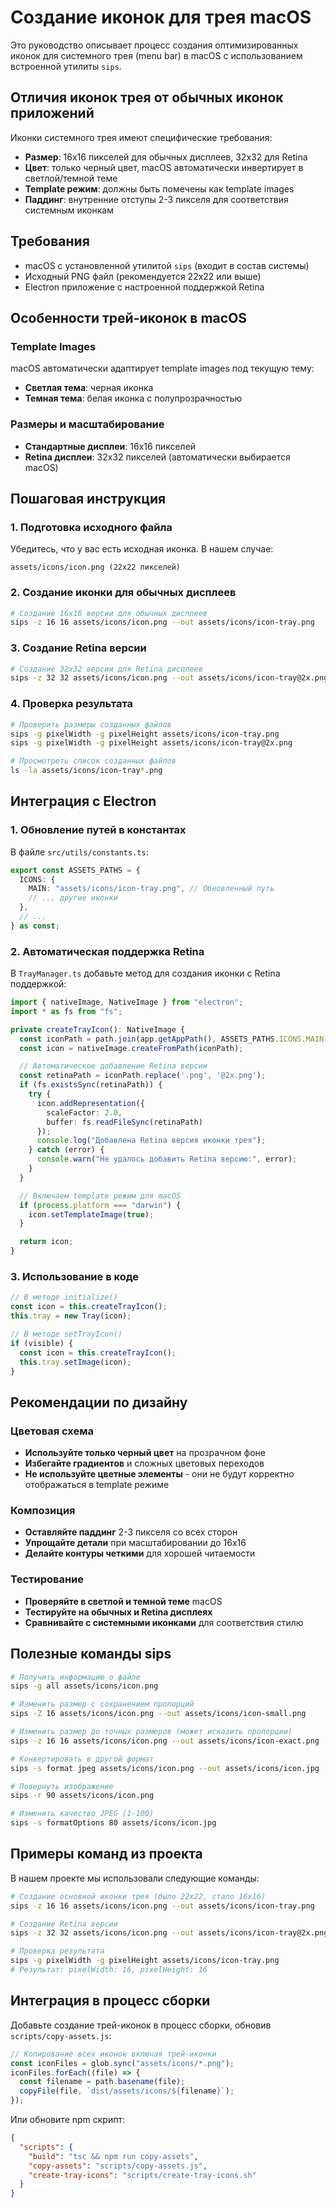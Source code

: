 # Создание иконок для трея macOS

Это руководство описывает процесс создания оптимизированных иконок для системного трея (menu bar) в macOS с использованием встроенной утилиты `sips`.

## Отличия иконок трея от обычных иконок приложений

Иконки системного трея имеют специфические требования:

- **Размер**: 16x16 пикселей для обычных дисплеев, 32x32 для Retina
- **Цвет**: только черный цвет, macOS автоматически инвертирует в светлой/темной теме
- **Template режим**: должны быть помечены как template images
- **Паддинг**: внутренние отступы 2-3 пикселя для соответствия системным иконкам

## Требования

- macOS с установленной утилитой `sips` (входит в состав системы)
- Исходный PNG файл (рекомендуется 22x22 или выше)
- Electron приложение с настроенной поддержкой Retina

## Особенности трей-иконок в macOS

### Template Images

macOS автоматически адаптирует template images под текущую тему:

- **Светлая тема**: черная иконка
- **Темная тема**: белая иконка с полупрозрачностью

### Размеры и масштабирование

- **Стандартные дисплеи**: 16x16 пикселей
- **Retina дисплеи**: 32x32 пикселей (автоматически выбирается macOS)

## Пошаговая инструкция

### 1. Подготовка исходного файла

Убедитесь, что у вас есть исходная иконка. В нашем случае:

```
assets/icons/icon.png (22x22 пикселей)
```

### 2. Создание иконки для обычных дисплеев

```bash
# Создание 16x16 версии для обычных дисплеев
sips -z 16 16 assets/icons/icon.png --out assets/icons/icon-tray.png
```

### 3. Создание Retina версии

```bash
# Создание 32x32 версии для Retina дисплеев
sips -z 32 32 assets/icons/icon.png --out assets/icons/icon-tray@2x.png
```

### 4. Проверка результата

```bash
# Проверить размеры созданных файлов
sips -g pixelWidth -g pixelHeight assets/icons/icon-tray.png
sips -g pixelWidth -g pixelHeight assets/icons/icon-tray@2x.png

# Просмотреть список созданных файлов
ls -la assets/icons/icon-tray*.png
```

## Интеграция с Electron

### 1. Обновление путей в константах

В файле `src/utils/constants.ts`:

```typescript
export const ASSETS_PATHS = {
  ICONS: {
    MAIN: "assets/icons/icon-tray.png", // Обновленный путь
    // ... другие иконки
  },
  // ...
} as const;
```

### 2. Автоматическая поддержка Retina

В `TrayManager.ts` добавьте метод для создания иконки с Retina поддержкой:

```typescript
import { nativeImage, NativeImage } from "electron";
import * as fs from "fs";

private createTrayIcon(): NativeImage {
  const iconPath = path.join(app.getAppPath(), ASSETS_PATHS.ICONS.MAIN);
  const icon = nativeImage.createFromPath(iconPath);

  // Автоматическое добавление Retina версии
  const retinaPath = iconPath.replace('.png', '@2x.png');
  if (fs.existsSync(retinaPath)) {
    try {
      icon.addRepresentation({
        scaleFactor: 2.0,
        buffer: fs.readFileSync(retinaPath)
      });
      console.log("Добавлена Retina версия иконки трея");
    } catch (error) {
      console.warn("Не удалось добавить Retina версию:", error);
    }
  }

  // Включаем template режим для macOS
  if (process.platform === "darwin") {
    icon.setTemplateImage(true);
  }

  return icon;
}
```

### 3. Использование в коде

```typescript
// В методе initialize()
const icon = this.createTrayIcon();
this.tray = new Tray(icon);

// В методе setTrayIcon()
if (visible) {
  const icon = this.createTrayIcon();
  this.tray.setImage(icon);
}
```

## Рекомендации по дизайну

### Цветовая схема

- **Используйте только черный цвет** на прозрачном фоне
- **Избегайте градиентов** и сложных цветовых переходов
- **Не используйте цветные элементы** - они не будут корректно отображаться в template режиме

### Композиция

- **Оставляйте паддинг** 2-3 пикселя со всех сторон
- **Упрощайте детали** при масштабировании до 16x16
- **Делайте контуры четкими** для хорошей читаемости

### Тестирование

- **Проверяйте в светлой и темной теме** macOS
- **Тестируйте на обычных и Retina дисплеях**
- **Сравнивайте с системными иконками** для соответствия стилю

## Полезные команды sips

```bash
# Получить информацию о файле
sips -g all assets/icons/icon.png

# Изменить размер с сохранением пропорций
sips -Z 16 assets/icons/icon.png --out assets/icons/icon-small.png

# Изменить размер до точных размеров (может исказить пропорции)
sips -z 16 16 assets/icons/icon.png --out assets/icons/icon-exact.png

# Конвертировать в другой формат
sips -s format jpeg assets/icons/icon.png --out assets/icons/icon.jpg

# Повернуть изображение
sips -r 90 assets/icons/icon.png

# Изменить качество JPEG (1-100)
sips -s formatOptions 80 assets/icons/icon.jpg
```

## Примеры команд из проекта

В нашем проекте мы использовали следующие команды:

```bash
# Создание основной иконки трея (было 22x22, стало 16x16)
sips -z 16 16 assets/icons/icon.png --out assets/icons/icon-tray.png

# Создание Retina версии
sips -z 32 32 assets/icons/icon.png --out assets/icons/icon-tray@2x.png

# Проверка результата
sips -g pixelWidth -g pixelHeight assets/icons/icon-tray.png
# Результат: pixelWidth: 16, pixelHeight: 16
```

## Интеграция в процесс сборки

Добавьте создание трей-иконок в процесс сборки, обновив `scripts/copy-assets.js`:

```javascript
// Копирование всех иконок включая трей-иконки
const iconFiles = glob.sync("assets/icons/*.png");
iconFiles.forEach((file) => {
  const filename = path.basename(file);
  copyFile(file, `dist/assets/icons/${filename}`);
});
```

Или обновите npm скрипт:

```json
{
  "scripts": {
    "build": "tsc && npm run copy-assets",
    "copy-assets": "scripts/copy-assets.js",
    "create-tray-icons": "scripts/create-tray-icons.sh"
  }
}
```

